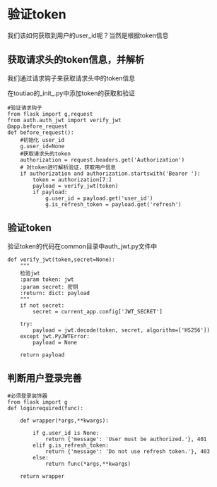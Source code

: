 # 验证token

我们该如何获取到用户的user\_id呢？当然是根据token信息

## 获取请求头的token信息，并解析

我们通过请求钩子来获取请求头中的token信息

在toutiao的_init_.py中添加token的获取和验证

```
#验证请求钩子
from flask import g,request
from auth.auth_jwt import verify_jwt
@app.before_request
def before_request():
    #初始化 user_id
    g.user_id=None
    #获取请求头的token
    authorization = request.headers.get('Authorization')
    # 对token进行解析验证，获取用户信息
    if authorization and authorization.startswith('Bearer '):
        token = authorization[7:]
        payload = verify_jwt(token)
        if payload:
            g.user_id = payload.get('user_id')
            g.is_refresh_token = payload.get('refresh')
```

## 验证token

验证token的代码在common目录中auth\_jwt.py文件中

```
def verify_jwt(token,secret=None):
    """
    检验jwt
    :param token: jwt
    :param secret: 密钥
    :return: dict: payload
    """
    if not secret:
        secret = current_app.config['JWT_SECRET']

    try:
        payload = jwt.decode(token, secret, algorithm=['HS256'])
    except jwt.PyJWTError:
        payload = None

    return payload
```

## 判断用户登录完善

```
#必须登录装饰器
from flask import g
def loginrequired(func):

    def wrapper(*args,**kwargs):

        if g.user_id is None:
            return {'message': 'User must be authorized.'}, 401
        elif g.is_refresh_token:
            return {'message': 'Do not use refresh token.'}, 403
        else:
            return func(*args,**kwargs)

    return wrapper
```



